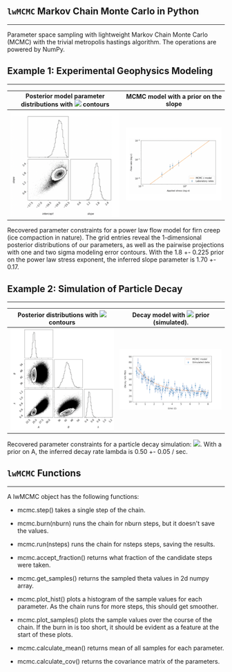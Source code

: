 ## `lwMCMC` Markov Chain Monte Carlo in Python

---

Parameter space sampling with lightweight Markov Chain Monte Carlo (MCMC) with the trivial metropolis hastings algorithm. The operations are powered by NumPy. 

## Example 1: Experimental Geophysics Modeling

---

Posterior model parameter distributions with <img src="https://render.githubusercontent.com/render/math?math=\sigma"> contours | MCMC model with a prior on the slope
:---------------------------------:|:----------------------------------------:
![](examples/data/ice_corner.png) | ![](examples/data/ice_scatter.png)

Recovered parameter constraints for a power law flow model for firn creep (ice compaction in nature). The grid entries reveal the 1-dimensional posterior distributions of our parameters, as well as the pairwise projections with one and two sigma modeling error contours. With the 1.8 +- 0.225 prior on the power law stress exponent, the inferred slope parameter is 1.70 +- 0.17.

## Example 2: Simulation of Particle Decay

---

Posterior distributions with <img src="https://render.githubusercontent.com/render/math?math=\sigma"> contours | Decay model with <img src="https://render.githubusercontent.com/render/math?math=\lambda"> prior (simulated). 
:---------------------------------:|:----------------------------------------:
![](examples/data/gridsims.png) | ![](examples/data/sims.png)


Recovered parameter constraints for a particle decay simulation: <img src="https://render.githubusercontent.com/render/math?math=\R(t) = A + B e^{-\lambda t}">. With a prior on A, the inferred decay rate lambda is 0.50 +- 0.05 / sec.

## `lwMCMC` Functions 

---

A lwMCMC object has the following functions:
        
* mcmc.step() takes a single step of the chain.

* mcmc.burn(nburn) runs the chain for nburn steps, but it doesn't save
            the values.

* mcmc.run(nsteps) runs the chain for nsteps steps, saving the results.

* mcmc.accept_fraction() returns what fraction of the candidate steps
            were taken.

* mcmc.get_samples() returns the sampled theta values in 2d numpy array.
* mcmc.plot_hist() plots a histogram of the sample values for each
            parameter.  As the chain runs for more steps, this should get
            smoother.
        
* mcmc.plot_samples() plots the sample values over the course of the 
            chain.  If the burn in is too short, it should be evident as a
            feature at the start of these plots.
    
* mcmc.calculate_mean() returns mean of all samples for each parameter.
* mcmc.calculate_cov() returns the covariance matrix of the parameters.
